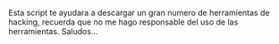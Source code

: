 Esta script te ayudara a descargar un gran numero de herramientas de hacking,
recuerda que no me hago responsable del uso de las herramientas.
Saludos...

